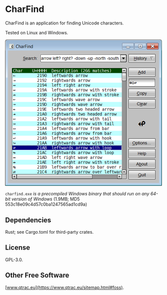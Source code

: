 # CharFind

CharFind is an application for finding Unicode characters.

Tested on Linux and Windows.

![Screenshot](screenshot.png)

`charfind.exe` *is a precompiled Windows binary that should run on any
64-bit version of Windows* (1.9MB; MD5 553c18e09c4d57c0ba1247565ad1cd9a)

## Dependencies

Rust; see Cargo.toml for third-party crates.

## License

GPL-3.0.

## Other Free Software

[www.qtrac.eu](https://www.qtrac.eu/sitemap.html#foss).
